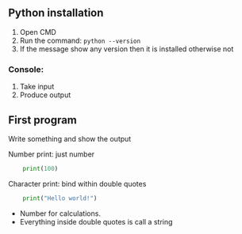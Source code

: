 ## Python installation

1. Open CMD
2. Run the command: `python --version`
3. If the message show any version then it is installed otherwise not

### Console:

1. Take input
2. Produce output

## First program

Write something and show the output

Number print: just number

```python
    print(100)
```

Character print: bind within double quotes

```python
    print("Hello world!")
```

- Number for calculations.
- Everything inside double quotes is call a string

